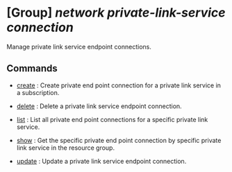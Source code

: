 # [Group] _network private-link-service connection_

Manage private link service endpoint connections.

## Commands

- [create](/Commands/network/private-link-service/connection/_create.md)
: Create private end point connection for a private link service in a subscription.

- [delete](/Commands/network/private-link-service/connection/_delete.md)
: Delete a private link service endpoint connection.

- [list](/Commands/network/private-link-service/connection/_list.md)
: List all private end point connections for a specific private link service.

- [show](/Commands/network/private-link-service/connection/_show.md)
: Get the specific private end point connection by specific private link service in the resource group.

- [update](/Commands/network/private-link-service/connection/_update.md)
: Update a private link service endpoint connection.
